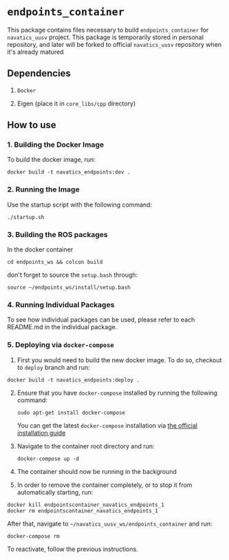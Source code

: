 # `endpoints_container`

This package contains files necessary to build `endpoints_container` for `navatics_uusv` project. This package is temporarily stored in personal repository, and later will be forked to official `navatics_uusv` repository when it's already matured

## Dependencies

1. `Docker`

2. Eigen (place it in `core_libs/cpp` directory)

## How to use

### 1. Building the Docker Image

To build the docker image, run:

```
docker build -t navatics_endpoints:dev .
```

### 2. Running the Image

Use the startup script with the following command:

```
./startup.sh
```

### 3. Building the ROS packages

In the docker container

```
cd endpoints_ws && colcon build
```

don't forget to source the `setup.bash` through:

```
source ~/endpoints_ws/install/setup.bash
```

### 4. Running Individual Packages

To see how individual packages can be used, please refer to each README.md in the individual package.

### 5. Deploying via `docker-compose`

1. First you would need to build the new docker image. To do so, checkout to `deploy` branch and run:
  ```
  docker build -t navatics_endpoints:deploy .
  ```

2. Ensure that you have `docker-compose` installed by running the following command:
	```
	sudo apt-get install docker-compose
	```
	You can get the latest `docker-compose` installation via [the official installation guide](https://docs.docker.com/compose/gettingstarted/)

3. Navigate to the container root directory and run:
	```
	docker-compose up -d
	```

4. The container should now be running in the background

5. In order to remove the container completely, or to stop it from automatically starting, run:
  ```
  docker kill endpointscontainer_navatics_endpoints_1
  docker rm endpointscontainer_navatics_endpoints_1
  ```
  After that, navigate to `~/navatics_uusv_ws/endpoints_container` and run:
  ```
  docker-compose rm
  ```
  To reactivate, follow the previous instructions.
